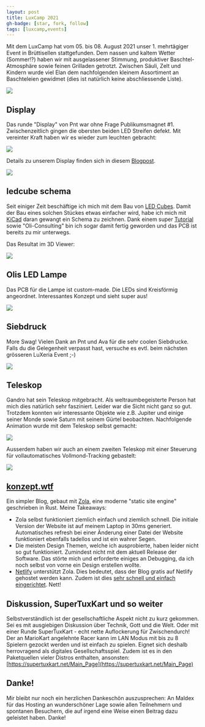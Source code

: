 ```yaml
---
layout: post
title: LuxCamp 2021
gh-badge: [star, fork, follow]
tags: [luxcamp,events]
---
```


Mit dem LuxCamp hat vom 05. bis 08. August 2021 unser 1. mehrtägiger Event in Brüttisellen stattgefunden. Dem nassen und kaltem Wetter (Sommer!?) haben wir mit ausgelassener Stimmung, produktiver Baschtel-Atmosphäre sowie feinen Grilladen getrotzt. Zwischen Säuli, Zelt und Kindern wurde viel Elan dem nachfolgenden kleinem Assortiment an Baschteleien gewidmet (dies ist natürlich keine abschliessende Liste).

<img src="../img/luxcamp_tents.jpg">

## Display
Das runde "Display" von Pnt war ohne Frage Publikumsmagnet #1. Zwischenzeitlich gingen die obersten beiden LED Streifen defekt. Mit vereinter Kraft haben wir es wieder zum leuchten gebracht:

<img src="../img/together.jpg">

Details zu unserem Display finden sich in diesem [Blogpost](https://zurich.fablab.ch/2020/12/led-display-mit-neopixel-und-laser-cutter-bauen/).

<img src="../img/display.gif">

## ledcube schema
Seit einiger Zeit beschäftige ich mich mit dem Bau von [LED Cubes](https://github.com/xermicus/ledcube.rs). Damit der Bau eines solchen Stückes etwas einfacher wird, habe ich mich mit [KiCad](https://www.kicad.org/) daran gewangt ein Schema zu zeichnen. Dank einem super [Tutorial](https://www.build-electronic-circuits.com/kicad-tutorial/) sowie "Oli-Consulting" bin ich sogar damit fertig geworden und das PCB ist bereits zu mir unterwegs.

Das Resultat im 3D Viewer:

<img src="../img/ledcube_schema.jpg">

## Olis LED Lampe
Das PCB für die Lampe ist custom-made. Die LEDs sind Kreisförmig angeordnet. Interessantes Konzept und sieht super aus!

<img src="../img/ledspirale.jpg">

## Siebdruck
More Swag! Vielen Dank an Pnt und Ava für die sehr coolen Siebdrucke. Falls du die Gelegenheit verpasst hast, versuche es evtl. beim nächsten grösseren LuXeria Event ;-)

<img src="../img/siebdruck.jpg">

## Teleskop
Gandro hat sein Teleskop mitgebracht. Als weltraumbegeisterte Person hat mich dies natürlich sehr fasziniert. Leider war die Sicht nicht ganz so gut. Trotzdem konnten wir interessante Objekte wie z.B. Jupiter und einige seiner Monde sowie Saturn mit seinem Gürtel beobachten. Nachfolgende Animation wurde mit dem Teleskop selbst gemacht:

<img src="../img/saturn.gif">

Ausserdem haben wir auch an einem zweiten Teleskop mit einer Steuerung für vollautomatisches Vollmond-Tracking gebastelt:

<img src="../img/vollmond.jpg">

## [konzept.wtf](https://konzept.wtf)
Ein simpler Blog, gebaut mit [Zola](https://github.com/getzola/zola), eine moderne "static site engine" geschrieben in Rust. Meine Takeaways:
* Zola selbst funktioniert ziemlich einfach und ziemlich schnell. Die initiale Version der Website ist auf meinem Laptop in 30ms generiert. Automatisches refresh bei einer Änderung einer Datei der Website funktioniert ebenfalls tadellos und ist ein wahrer Segen.
* Die meisten Design Themen, welche ich ausprobierte, haben leider nicht so gut funktioniert. Zumindest nicht mit dem aktuell Release der Software. Das störte mich und erforderte einiges an Debugging, da ich noch selbst von vorne ein Design erstellen wollte.
* [Netlify](https://netlify.com) unterstützt Zola. Dies bedeutet, dass der Blog gratis auf Netlify gehostet werden kann. Zudem ist dies [sehr schnell und einfach eingerichtet](https://www.getzola.org/documentation/deployment/netlify/). Nett!


## Diskussion, SuperTuxKart und so weiter
Selbstverständlich ist der gesellschaftliche Aspekt nicht zu kurz gekommen. Sei es mit ausgiebigen Diskussion über Technik, Gott und die Welt. Oder mit einer Runde SuperTuxKart - echt nette Auflockerung für Zwischendurch! Der an MarioKart angelehnte Racer kann im LAN Modus mit bis zu 8 Spielern gezockt werden und ist einfach zu spielen. Eignet sich deshalb herrovragend als digitales Gesellschaftsspiel. Zudem ist es in den Paketquellen vieler Distros enthalten, ansonsten: [https://supertuxkart.net/Main_Page](https://supertuxkart.net/Main_Page)

## Danke!
Mir bleibt nur noch ein herzlichen Dankeschön auszusprechen: An Maldex für das Hosting an wunderschöner Lage sowie allen Teilnehmern und spontanen Besuchern, die auf irgend eine Weise einen Beitrag dazu geleistet haben. Danke!
